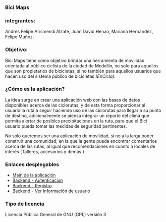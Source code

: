 ### Bici Maps
### integrantes: 
Andres Felipe Arismendi Alzate, Juan David Henao, Mariana Hernández, Felipe Muñoz.

### Objetivo:
Bici Maps tiene como objetivo brindar una herramienta de movilidad orientada al público ciclista de la ciudad de Medellín, no solo para aquellos que son propietarios de bicicletas, si no también para aquellos usuarios que hacen uso del sistema público de bicicletas *(EnCicla)*.

### ¿Cómo es la aplicación?
La idea surge en crear una aplicación web con las bases de datos disponibles acerca de las ciclorutas, y de esta forma proporcionar al usuario la ruta a seguir haciendo uso de las ciclorutas para llegar a su punto de destino, adicionalmente se piensa integrar un reporte del clima que permita alertar de posibles precipitaciones en la ruta, para que el Bici usuario pueda tomar las medidas de seguridad pertinentes.

No solo queremos ser una aplicación de movilidad, si no a la larga poder construir una comunidad; en la que la gente pueda encontrar comentarios acerca de las rutas, al igual que recomendaciones en cuanto a locales de interés (Talleres, accesorios y demás.)

### Enlaces desplegables
+ [Main de la aplicación](https://marihp.github.io/ppi_01/index.html)
+ [Backend - Autenticacion](https://bicimaps.herokuapp.com/api/login/)
+ [Backend - Registro]( https://bicimaps.herokuapp.com/api/sign-up/)
+ [Backend - Ver información de usuario](https://bicimaps.herokuapp.com/api/user-detail/)


### Tipo de licencia
Licencia Pública General de GNU (GPL) versión 3




